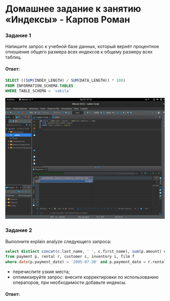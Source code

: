 # Домашнее задание к занятию «Индексы» - Карпов Роман

### Задание 1

Напишите запрос к учебной базе данных, который вернёт процентное отношение общего размера всех индексов к общему размеру всех таблиц.

#### Ответ: 

```sql
SELECT ((SUM(INDEX_LENGTH) / SUM(DATA_LENGTH)) * 100) 
FROM INFORMATION_SCHEMA.TABLES
WHERE TABLE_SCHEMA = 'sakila'
```
![Скрин](https://github.com/Karhq/12.5_hw_indexes/blob/main/Nom1.png)

### Задание 2

Выполните explain analyze следующего запроса:
```sql
select distinct concat(c.last_name, ' ', c.first_name), sum(p.amount) over (partition by c.customer_id, f.title)
from payment p, rental r, customer c, inventory i, film f
where date(p.payment_date) = '2005-07-30' and p.payment_date = r.rental_date and r.customer_id = c.customer_id and i.inventory_id = r.inventory_id
```
- перечислите узкие места;
- оптимизируйте запрос: внесите корректировки по использованию операторов, при необходимости добавьте индексы.


#### Ответ: 

```sql

```
